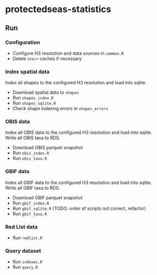 # protectedseas-statistics

## Run

### Configuration

- Configure H3 resolution and data sources in `common.R`
- Delete `storr` caches if necessary

### Index spatial data

Index all shapes to the configured H3 resolution and load into sqlite.

- Download spatial data to `shapes`
- Run `shapes_index.R`
- Run `shapes_sqlite.R`
- Check shape indexing errors in `shapes_errors`

### OBIS data

Index all OBIS data to the configured H3 resolution and load into sqlite. Write all OBIS taxa to RDS.

- Download OBIS parquet snapshot
- Run `obis_index.R`
- Run `obis_taxa.R`

### GBIF data

Index all GBIF data to the configured H3 resolution and load into sqlite. Write all GBIF taxa to RDS.

- Download GBIF parquet snapshot
- Run `gbif_index.R`
- Run `gbif_sqlite.R` (TODO: order of scripts not correct, refactor)
- Run `gbif_taxa.R`

### Red List data

- Run `redlist.R`

### Query dataset

- Run `indexes.R`
- Run `query.R`
